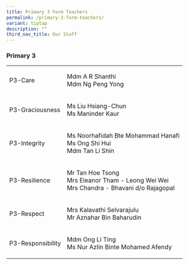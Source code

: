 ```yaml
---
title: Primary 3 Form Teachers
permalink: /primary-3-form-teachers/
variant: tiptap
description: ""
third_nav_title: Our Staff
---
```

<h3><strong>Primary 3</strong></h3>
<table style="minWidth: 50px">
<colgroup>
<col>
<col>
</colgroup>
<tbody>
<tr>
<td rowspan="1" colspan="1">
<p>P3-Care</p>
</td>
<td rowspan="1" colspan="1">
<p>Mdm A R Shanthi
<br>Mdm Ng Peng Yong</p>
</td>
</tr>
<tr>
<td rowspan="1" colspan="1">
<p>P3-Graciousness</p>
</td>
<td rowspan="1" colspan="1">
<p>Ms Liu Hsiang-Chun
<br>Ms Maninder Kaur</p>
</td>
</tr>
<tr>
<td rowspan="1" colspan="1">
<p>P3-Integrity</p>
</td>
<td rowspan="1" colspan="1">
<p>Ms Noorhafidah Bte Mohammad Hanafi
<br>Ms Ong Shi Hui
<br>Mdm Tan Li Shin</p>
</td>
</tr>
<tr>
<td rowspan="1" colspan="1">
<p>P3-Resilience</p>
</td>
<td rowspan="1" colspan="1">
<p>Mr Tan Hoe Tsong
<br>Mrs Eleanor Tham - Leong Wei Wei
<br>Mrs Chandra - Bhavani d/o Rajagopal</p>
</td>
</tr>
<tr>
<td rowspan="1" colspan="1">
<p>P3-Respect</p>
</td>
<td rowspan="1" colspan="1">
<p>Mrs Kalavathi Selvarajulu
<br>Mr Aznahar Bin Baharudin</p>
</td>
</tr>
<tr>
<td rowspan="1" colspan="1">
<p>P3-Responsibility</p>
</td>
<td rowspan="1" colspan="1">
<p>Mdm Ong Li Ting
<br>Ms Nur Azlin Binte Mohamed Afendy</p>
</td>
</tr>
</tbody>
</table>
<h3></h3>
<p></p>